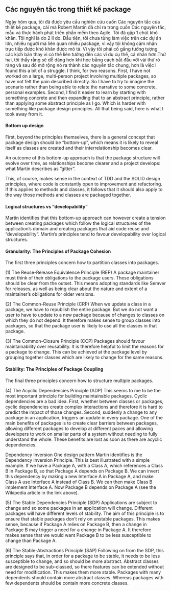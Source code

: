 ## Các nguyên tắc trong thiết kế package
Ngày hôm qua, tôi đã được yêu cầu nghiên cứu cuốn Các nguyên tắc của thiết kế package, cái mà Robert Martin đã chỉ ra trong cuốn Các nguyên tắc, mẫu và thực hành phát triển phần mềm theo Agile.
Tôi đã gặp 1 chút khó khăn. Tôi nghĩ là do 2 lí do. Đầu tiên, tôi chưa từng làm việc trên các dự án lớn, nhiều người mà liên quan nhiều package, vì vậy tôi không cảm nhận trực tiếp được khó khăn được mô tả. Vì vậy tôi phải cố gắng tưởng tượng các kịch bản thay vì có thể liên tưởng đến các ví dụ cụ thể, cá nhân hơn.Thứ hai, tôi thấy rằng sẽ dễ dàng hơn khi học bằng cách bắt đầu với vài thứ rõ ràng và sau đó mở rộng nó ra thành các nguyên tắc chung, hơn là việc
I found this a bit of a struggle. I think, for two reasons. First, I have not worked on a large, multi-person project involving multiple packages, so have not felt the pain described directly. So I have to try to imagine the scenario rather than being able to relate the narrative to some concrete, personal examples. Second, I find it easier to learn by starting with something concrete and then expanding that to an abstract principle, rather than applying some abstract principle as I go. Which is harder with something like package design principles. All that being said, here is what I took away from it.

#### Bottom up design
First, beyond the principles themselves, there is a general concept that package design should be “bottom-up”, which means it is likely to reveal itself as classes are created and their interrelationship becomes clear.

An outcome of this bottom-up approach is that the package structure will evolve over time, as relationships become clearer and a project develops: what Martin describes as “gitter”.

This, of course, makes sense in the context of TDD and the SOLID design principles, where code is constantly open to improvement and refactoring. If this applies to methods and classes, it follows that it should also apply to the way those methods and classes are packaged together.

#### Logical structures vs “developability”
Martin identifies that this bottom-up approach can however create a tension between creating packages which follow the logical structures of the application’s domain and creating packages that aid code reuse and “developability”. Martin’s principles tend to favour developability over logical structures.

#### Granularity: The Principles of Package Cohesion
The first three principles concern how to partition classes into packages.

(1) The Reuse-Release Equivalence Principle (REP)
A package maintainer must think of their obligations to the package users. These obligations should be clear from the outset. This means adopting standards like Semver for releases, as well as being clear about the nature and extent of a maintainer’s obligations for older versions.

(2) The Common-Reuse Principle (CRP)
When we update a class in a package, we have to republish the entire package. But we do not want a user to have to update to a new package because of changes to classes on which they do not depend. It therefore makes sense to group classes into packages, so that the package user is likely to use all the classes in that package.

(3) The Common-Closure Principle (CCP)
Packages should favour maintainability over reusability. It is therefore helpful to limit the reasons for a package to change. This can be achieved at the package level by grouping together classes which are likely to change for the same reasons.

#### Stability: The Principles of Package Coupling
The final three principles concern how to structure multiple packages.

(4) The Acyclic Dependencies Principle (ADP)
This seems to me to be the most important principle for building maintainable packages. Cyclic dependencies are a bad idea. First, whether between classes or packages, cyclic dependencies create complex interactions and therefore it is hard to predict the impact of those changes. Second, suddenly a change to any package in an application, triggers an update in every package. One of the main benefits of packages is to create clear barriers between packages, allowing different packages to develop at different paces and allowing developers to work on smaller parts of a system without needing to fully understand the whole. These benefits are lost as soon as there are acyclic dependencies.

Dependency Inversion
One design pattern Martin identifies is the Dependency Inversion Principle. This is best illustrated with a simple example. If we have a Package A, with a Class A, which references a Class B in Package B, so that Package A depends on Package B. We can invert this dependency by making a new Interface A in Package A, and make Class A use Interface A instead of Class B. We can then make Class B implement Interface A. Now Package B depends on Package A (see the Wikipedia article in the link above).

(5) The Stable Dependencies Principle (SDP)
Applications are subject to change and so some packages in an application will change. Different packages will have different levels of stability. The aim of this principle is to ensure that stable packages don’t rely on unstable packages. This makes sense, because if Package A relies on Package B, then a change in Package B may trigger a need for a change in Package A. It therefore makes sense that we would want Package B to be less susceptible to change than Package A.

(6) The Stable-Abstractions Principle (SAP)
Following on from the SDP, this principle says that, in order for a package to be stable, it needs to be less susceptible to change, and so should be more abstract. Abstract classes are designed to be sub-classed, so there features can be extended without need for modification. This makes them more stable. Packages with many dependents should contain more abstract classes. Whereas packages with few dependents should be contain more concrete classes.